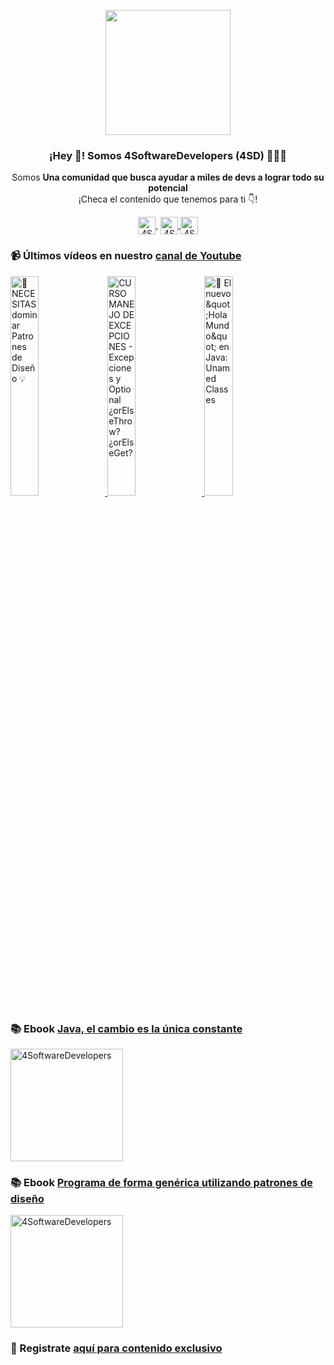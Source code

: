 <p align="center" width="300">
    <img align="center" width="200" src="https://www.4softwaredevelopers.com/assets/img/brands/icono_4SD.png" />
    <h3 align="center">¡Hey 👋! Somos 4SoftwareDevelopers (4SD) 👨🏻‍💻</h3>
 </p>
 
 <p align="center">Somos <strong>Una comunidad que busca ayudar a miles de devs a lograr todo su potencial</strong><br />¡Checa el contenido que tenemos para ti 👇!</p>
 <p align="center">
    <a href="https://youtube.com/4SoftwareDevelopers" target="blank" style='margin-right:4px'>
     <img align="center" src="https://cdn.jsdelivr.net/npm/simple-icons@3.0.1/icons/youtube.svg" alt="4SoftwareDevelopers" height="28px" width="28px" />
   </a>
   <a href="https://instagram.com/4SoftwareDevelopers" target="blank">
     <img align="center" src="https://cdn.jsdelivr.net/npm/simple-icons@3.0.1/icons/instagram.svg" alt="4SoftwareDevelopers" height="28px" width="28px" />
   </a>
   <a href="https://twitter.com/4SDevelopers" target="blank">
     <img align="center" src="https://cdn.jsdelivr.net/npm/simple-icons@3.0.1/icons/twitter.svg" alt="4SoftwareDevelopers" height="28px" width="28px" />
   </a>
 </p>
 
### 📹 Últimos vídeos en nuestro [canal de Youtube](https://youtube.com/4SoftwareDevelopers?sub_confirmation=1)

<a href='https://youtu.be/9E-YS7BmdK8' target='_blank'>
    <img width='30%' src='https://img.youtube.com/vi/9E-YS7BmdK8/mqdefault.jpg' alt='🤯 NECESITAS dominar Patrones de Diseño 💡' title='🤯 NECESITAS dominar Patrones de Diseño 💡' />
</a>

<a href='https://youtu.be/3dGF_zeEA_I' target='_blank'>
    <img width='30%' src='https://img.youtube.com/vi/3dGF_zeEA_I/mqdefault.jpg' alt='CURSO MANEJO DE EXCEPCIONES - Excepciones y Optional ¿orElseThrow? ¿orElseGet?' title='CURSO MANEJO DE EXCEPCIONES - Excepciones y Optional ¿orElseThrow? ¿orElseGet?' />
</a>

<a href='https://youtu.be/l1GMna0cKTI' target='_blank'>
    <img width='30%' src='https://img.youtube.com/vi/l1GMna0cKTI/mqdefault.jpg' alt='🤯 El nuevo &amp;quot;Hola Mundo&amp;quot; en Java: Unamed Classes' title='🤯 El nuevo &amp;quot;Hola Mundo&amp;quot; en Java: Unamed Classes' />
</a>
 

### 📚 Ebook [Java, el cambio es la única constante](https://ebook.4softwaredevelopers.com/)
<a href="https://ebook.4softwaredevelopers.com/" target="blank">
  <img align="center" src="https://www.4softwaredevelopers.com/assets/img/illustrations/Portada_Java.jpg" alt="4SoftwareDevelopers" width="180px" />
</a>

### 📚 Ebook [Programa de forma genérica utilizando patrones de diseño](https://ebookpd.4softwaredevelopers.com/)
<a href="https://ebookpd.4softwaredevelopers.com/" target="blank">
  <img align="center" src="https://ebookpd.4softwaredevelopers.com/assets/img/products/PROGRAMA_DE_FORMA_GENE%CC%81RICA_UTILIZANDO_PATRONES_DE_DISEN%CC%83O.jpg" alt="4SoftwareDevelopers" width="180px" />
</a>

### 🔐 Registrate [aquí para contenido exclusivo](https://www.subscribepage.com/kit4sd)
 
 
